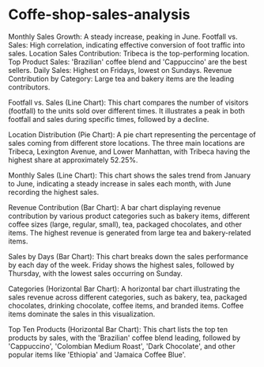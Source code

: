 # Coffe-shop-sales-analysis

Monthly Sales Growth: A steady increase, peaking in June.
Footfall vs. Sales: High correlation, indicating effective conversion of foot traffic into sales.
Location Sales Contribution: Tribeca is the top-performing location.
Top Product Sales: 'Brazilian' coffee blend and 'Cappuccino' are the best sellers.
Daily Sales: Highest on Fridays, lowest on Sundays.
Revenue Contribution by Category: Large tea and bakery items are the leading contributors.

Footfall vs. Sales (Line Chart): This chart compares the number of visitors (footfall) to the units sold over different times. It illustrates a peak in both footfall and sales during specific times, followed by a decline.

Location Distribution (Pie Chart): A pie chart representing the percentage of sales coming from different store locations. The three main locations are Tribeca, Lexington Avenue, and Lower Manhattan, with Tribeca having the highest share at approximately 52.25%.

Monthly Sales (Line Chart): This chart shows the sales trend from January to June, indicating a steady increase in sales each month, with June recording the highest sales.

Revenue Contribution (Bar Chart): A bar chart displaying revenue contribution by various product categories such as bakery items, different coffee sizes (large, regular, small), tea, packaged chocolates, and other items. The highest revenue is generated from large tea and bakery-related items.

Sales by Days (Bar Chart): This chart breaks down the sales performance by each day of the week. Friday shows the highest sales, followed by Thursday, with the lowest sales occurring on Sunday.

Categories (Horizontal Bar Chart): A horizontal bar chart illustrating the sales revenue across different categories, such as bakery, tea, packaged chocolates, drinking chocolate, coffee items, and branded items. Coffee items dominate the sales in this visualization.

Top Ten Products (Horizontal Bar Chart): This chart lists the top ten products by sales, with the 'Brazilian' coffee blend leading, followed by 'Cappuccino', 'Colombian Medium Roast', 'Dark Chocolate', and other popular items like 'Ethiopia' and 'Jamaica Coffee Blue'.
